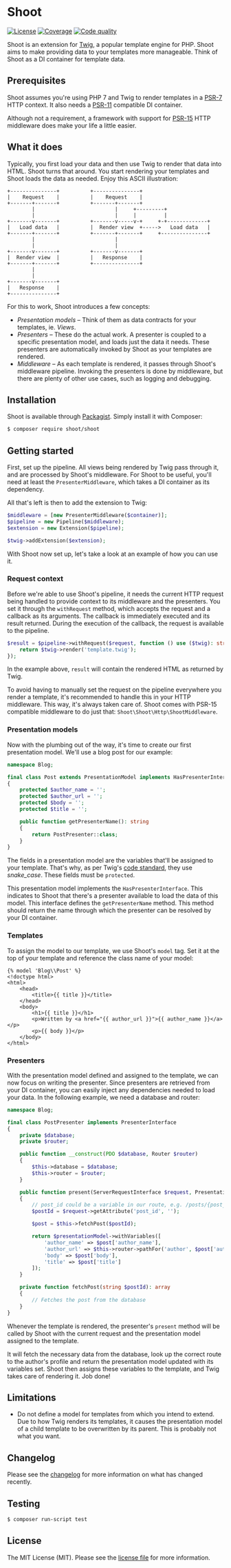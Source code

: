 # Shoot
[![License][ico-license]][link-license]
[![Coverage][ico-coverage]][link-coverage]
[![Code quality][ico-code-quality]][link-code-quality]

Shoot is an extension for [Twig][link-twig], a popular template engine for PHP. Shoot aims to make providing data to
your templates more manageable. Think of Shoot as a DI container for template data. 

## Prerequisites
Shoot assumes you're using PHP 7 and Twig to render templates in a [PSR-7][link-psr7] HTTP context. It also needs a
[PSR-11][link-psr11] compatible DI container.

Although not a requirement, a framework with support for [PSR-15][link-psr15] HTTP middleware does make your life a
little easier.

## What it does
Typically, you first load your data and then use Twig to render that data into HTML. Shoot turns that around. You start
rendering your templates and Shoot loads the data as needed. Enjoy this ASCII illustration:

```
+---------------+          +---------------+
|    Request    |          |    Request    |
+-------+-------+          +-------+-------+
        |                          |     +---------+
        |                          |     |         |
+-------v-------+          +-------v-----v-+     +-+-------------+
|   Load data   |          |  Render view  +----->   Load data   |
+-------+-------+          +-------+-------+     +---------------+
        |                          |
        |                          |
+-------v-------+          +-------v-------+
|  Render view  |          |   Response    |
+-------+-------+          +---------------+
        |
        |
+-------v-------+
|   Response    |
+---------------+
```

For this to work, Shoot introduces a few concepts:
* _Presentation models_ – Think of them as data contracts for your templates, ie. _Views_.
* _Presenters_ – These do the actual work. A presenter is coupled to a specific presentation model, and loads just the
data it needs. These presenters are automatically invoked by Shoot as your templates are rendered.
* _Middleware_ – As each template is rendered, it passes through Shoot's middleware pipeline. Invoking the presenters is
done by middleware, but there are plenty of other use cases, such as logging and debugging.

## Installation
Shoot is available through [Packagist][link-packagist]. Simply install it with Composer:
``` bash
$ composer require shoot/shoot
```

## Getting started
First, set up the pipeline. All views being rendered by Twig pass through it, and are processed by Shoot's middleware.
For Shoot to be useful, you'll need at least the `PresenterMiddleware`, which takes a DI container as its dependency.

All that's left is then to add the extension to Twig:

```php
$middleware = [new PresenterMiddleware($container)];
$pipeline = new Pipeline($middleware);
$extension = new Extension($pipeline);

$twig->addExtension($extension);
```

With Shoot now set up, let's take a look at an example of how you can use it.

### Request context
Before we're able to use Shoot's pipeline, it needs the current HTTP request being handled to provide context to its
middleware and the presenters. You set it through the `withRequest` method, which accepts the request and a callback as
its arguments. The callback is immediately executed and its result returned. During the execution of the callback, the
request is available to the pipeline.

```php
$result = $pipeline->withRequest($request, function () use ($twig): string {
    return $twig->render('template.twig');
});
```

In the example above, `result` will contain the rendered HTML as returned by Twig.

To avoid having to manually set the request on the pipeline everywhere you render a template, it's recommended to handle
this in your HTTP middleware. This way, it's always taken care of. Shoot comes with PSR-15 compatible middleware to do
just that: `Shoot\Shoot\Http\ShootMiddleware`.

### Presentation models
Now with the plumbing out of the way, it's time to create our first presentation model. We'll use a blog post for our
example:

```php
namespace Blog;

final class Post extends PresentationModel implements HasPresenterInterface
{
    protected $author_name = '';
    protected $author_url = '';
    protected $body = '';
    protected $title = '';

    public function getPresenterName(): string
    {
        return PostPresenter::class;
    }
}
```

The fields in a presentation model are the variables that'll be assigned to your template. That's why, as per Twig's
[code standard][link-twig-code-standard], they use _snake_case_. These fields must be `protected`.

This presentation model implements the `HasPresenterInterface`. This indicates to Shoot that there's a presenter
available to load the data of this model. This interface defines the `getPresenterName` method. This method should
return the name through which the presenter can be resolved by your DI container.


### Templates
To assign the model to our template, we use Shoot's `model` tag. Set it at the top of your template and reference the
class name of your model:

```twig
{% model 'Blog\\Post' %}
<!doctype html>
<html>
    <head>
        <title>{{ title }}</title>
    </head>
    <body>
        <h1>{{ title }}</h1>
        <p>Written by <a href="{{ author_url }}">{{ author_name }}</a></p>
        <p>{{ body }}</p>
    </body>
</html>
```

### Presenters
With the presentation model defined and assigned to the template, we can now focus on writing the presenter. Since
presenters are retrieved from your DI container, you can easily inject any dependencies needed to load your data. In the
following example, we need a database and router:

```php
namespace Blog;

final class PostPresenter implements PresenterInterface
{
    private $database;
    private $router;

    public function __construct(PDO $database, Router $router)
    {
        $this->database = $database;
        $this->router = $router;
    }

    public function present(ServerRequestInterface $request, PresentationModel $presentationModel): PresentationModel
    {
        // post_id could be a variable in our route, e.g. /posts/{post_id}
        $postId = $request->getAttribute('post_id', '');

        $post = $this->fetchPost($postId);

        return $presentationModel->withVariables([
            'author_name' => $post['author_name'],
            'author_url' => $this->router->pathFor('author', $post['author_id']),
            'body' => $post['body'],
            'title' => $post['title']
        ]);
    }

    private function fetchPost(string $postId): array
    {
        // Fetches the post from the database
    }
}
```

Whenever the template is rendered, the presenter's `present` method will be called by Shoot with the current request
and the presentation model assigned to the template.

It will fetch the necessary data from the database, look up the correct route to the author's profile and return the
presentation model updated with its variables set. Shoot then assigns these variables to the template, and Twig takes
care of rendering it. Job done!

## Limitations
* Do not define a model for templates from which you intend to extend. Due to how Twig renders its templates, it causes
the presentation model of a child template to be overwritten by its parent. This is probably not what you want. 

## Changelog
Please see the [changelog][link-changelog] for more information on what has changed recently.

## Testing
``` bash
$ composer run-script test
```

## License
The MIT License (MIT). Please see the [license file][link-license] for more information.

[ico-license]: https://img.shields.io/badge/license-MIT-brightgreen.svg?style=flat-square
[ico-coverage]: https://img.shields.io/scrutinizer/coverage/g/shootphp/shoot.svg?style=flat-square
[ico-code-quality]: https://img.shields.io/scrutinizer/g/shootphp/shoot.svg?style=flat-square
[link-changelog]: CHANGELOG.md
[link-coverage]: https://scrutinizer-ci.com/g/shootphp/shoot/code-structure
[link-code-quality]: https://scrutinizer-ci.com/g/shootphp/shoot
[link-license]: LICENSE.md
[link-packagist]: https://packagist.org/packages/shoot/shoot
[link-psr7]: https://www.php-fig.org/psr/psr-7/
[link-psr11]: https://www.php-fig.org/psr/psr-11/
[link-psr15]: https://www.php-fig.org/psr/psr-15/
[link-twig]: https://twig.symfony.com/
[link-twig-code-standard]: https://twig.symfony.com/doc/2.x/coding_standards.html

